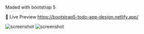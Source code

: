 Maded with bootstrap 5

🚀 Live Preview https://bootstrap5-todo-app-design.netlify.app/

![screenshot](https://i.ibb.co/vkVjtwf/desktop.png)
![screenshot](https://i.ibb.co/syP8XXp/mobile.png)
